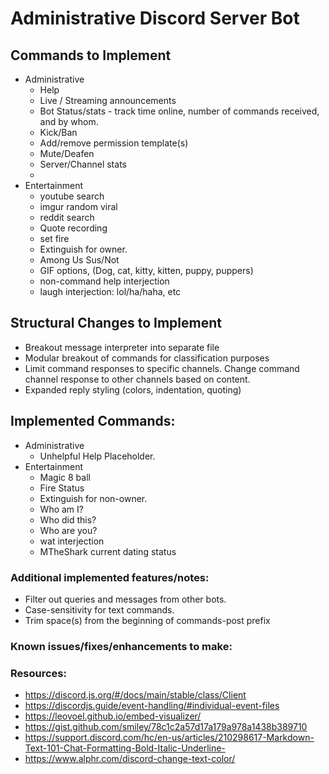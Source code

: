 # Administrative Discord Server Bot
## Commands to Implement
- Administrative
  - Help
  - Live / Streaming announcements
  - Bot Status/stats - track time online, number of commands received, and by whom.
  - Kick/Ban
  - Add/remove permission template(s)
  - Mute/Deafen
  - Server/Channel stats
  - 
- Entertainment
  - youtube search
  - imgur random viral
  - reddit search
  - Quote recording
  - set fire
  - Extinguish for owner.
  - Among Us Sus/Not
  - GIF options, (Dog, cat, kitty, kitten, puppy, puppers)
  - non-command help interjection
  - laugh interjection: lol/ha/haha, etc
## Structural Changes to Implement
- Breakout message interpreter into separate file
- Modular breakout of commands for classification purposes
- Limit command responses to specific channels. Change command channel response to other channels based on content.
- Expanded reply styling (colors, indentation, quoting)

## Implemented Commands:
- Administrative
  - Unhelpful Help Placeholder.
- Entertainment
  - Magic 8 ball
  - Fire Status
  - Extinguish for non-owner.
  - Who am I?
  - Who did this?
  - Who are you?
  - wat interjection
  - MTheShark current dating status

### Additional implemented features/notes:
- Filter out queries and messages from other bots.
- Case-sensitivity for text commands.
- Trim space(s) from the beginning of commands-post prefix
### Known issues/fixes/enhancements to make:

### Resources:
- https://discord.js.org/#/docs/main/stable/class/Client
- https://discordjs.guide/event-handling/#individual-event-files
- https://leovoel.github.io/embed-visualizer/
- https://gist.github.com/smiley/78c1c2a57d17a179a978a1438b389710
- https://support.discord.com/hc/en-us/articles/210298617-Markdown-Text-101-Chat-Formatting-Bold-Italic-Underline-
- https://www.alphr.com/discord-change-text-color/
